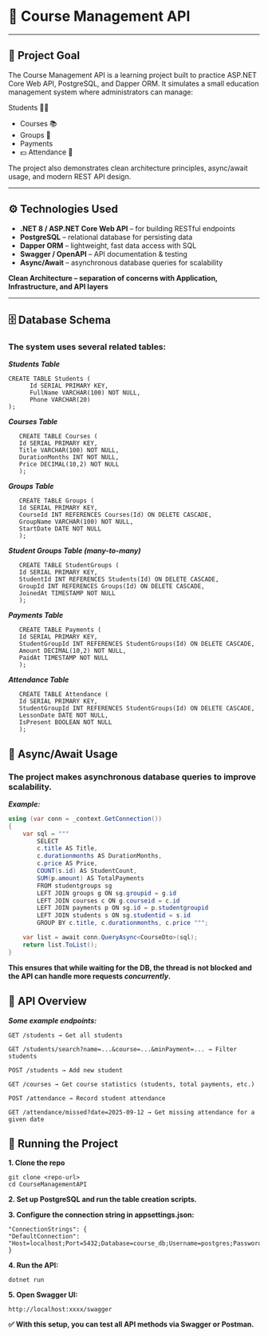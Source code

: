 # 📘 Course Management API

----

## 🎯 Project Goal

The Course Management API is a learning project built to practice ASP.NET Core Web API, PostgreSQL, and Dapper ORM.
It simulates a small education management system where administrators can manage:

Students 👨‍🎓

* Courses 📚
* Groups 🏫
* Payments 
* 💵 Attendance 📅

The project also demonstrates clean architecture principles, async/await usage, and modern REST API design.

----
## ⚙️ Technologies Used

* **.NET 8 / ASP.NET Core Web API** – for building RESTful endpoints 
* **PostgreSQL** – relational database for persisting data 
* **Dapper ORM** – lightweight, fast data access with SQL 
* **Swagger / OpenAPI** – API documentation & testing 
* **Async/Await** – asynchronous database queries for scalability

**Clean Architecture – separation of concerns with Application, Infrastructure, and API layers**

----

## 🗄️ Database Schema

### The system uses several related tables:

**_Students Table_**
```postgresql
CREATE TABLE Students (
      Id SERIAL PRIMARY KEY,
      FullName VARCHAR(100) NOT NULL,
      Phone VARCHAR(20)
);
```
**_Courses Table_**

```postgresql
   CREATE TABLE Courses (
   Id SERIAL PRIMARY KEY,
   Title VARCHAR(100) NOT NULL,
   DurationMonths INT NOT NULL,
   Price DECIMAL(10,2) NOT NULL
   );
```
**_Groups Table_**
```postgresql
   CREATE TABLE Groups (
   Id SERIAL PRIMARY KEY,
   CourseId INT REFERENCES Courses(Id) ON DELETE CASCADE,
   GroupName VARCHAR(100) NOT NULL,
   StartDate DATE NOT NULL
   );
```
**_Student Groups Table (many-to-many)_**
```postgresql 
   CREATE TABLE StudentGroups (
   Id SERIAL PRIMARY KEY,
   StudentId INT REFERENCES Students(Id) ON DELETE CASCADE,
   GroupId INT REFERENCES Groups(Id) ON DELETE CASCADE,
   JoinedAt TIMESTAMP NOT NULL
   );
```
**_Payments Table_**
```postgresql
   CREATE TABLE Payments (
   Id SERIAL PRIMARY KEY,
   StudentGroupId INT REFERENCES StudentGroups(Id) ON DELETE CASCADE,
   Amount DECIMAL(10,2) NOT NULL,
   PaidAt TIMESTAMP NOT NULL
   );
```
**_Attendance Table_**
```postgresql
   CREATE TABLE Attendance (
   Id SERIAL PRIMARY KEY,
   StudentGroupId INT REFERENCES StudentGroups(Id) ON DELETE CASCADE,
   LessonDate DATE NOT NULL,
   IsPresent BOOLEAN NOT NULL
   );
```

## 🔄 Async/Await Usage

### The project makes asynchronous database queries to improve scalability.

**_Example:_**

```csharp
using (var conn = _context.GetConnection())
{
    var sql = """
        SELECT
        c.title AS Title,
        c.durationmonths AS DurationMonths,
        c.price AS Price,
        COUNT(s.id) AS StudentCount,
        SUM(p.amount) AS TotalPayments
        FROM studentgroups sg
        LEFT JOIN groups g ON sg.groupid = g.id
        LEFT JOIN courses c ON g.courseid = c.id
        LEFT JOIN payments p ON sg.id = p.studentgroupid
        LEFT JOIN students s ON sg.studentid = s.id
        GROUP BY c.title, c.durationmonths, c.price """;

    var list = await conn.QueryAsync<CourseDto>(sql);
    return list.ToList();
}
```

**This ensures that while waiting for the DB, the thread is not blocked and the API can handle more requests _concurrently_.**

## 📡 API Overview

**_Some example endpoints:_**

```
GET /students → Get all students

GET /students/search?name=...&course=...&minPayment=... → Filter students

POST /students → Add new student

GET /courses → Get course statistics (students, total payments, etc.)

POST /attendance → Record student attendance

GET /attendance/missed?date=2025-09-12 → Get missing attendance for a given date
```

## 🚀 Running the Project

**1. Clone the repo**

```
git clone <repo-url>
cd CourseManagementAPI
```
**2. Set up PostgreSQL and run the table creation scripts.**

**3. Configure the connection string in appsettings.json:**

```
"ConnectionStrings": {
"DefaultConnection": "Host=localhost;Port=5432;Database=course_db;Username=postgres;Password=yourpassword"
}
```
**4. Run the API:**

```
dotnet run
```



**5. Open Swagger UI:**

``` 
http://localhost:xxxx/swagger
```


**✅ With this setup, you can test all API methods via Swagger or Postman.**